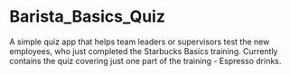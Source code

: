 # Barista_Basics_Quiz
A simple quiz app that helps team leaders or supervisors test the new employees, who just completed the Starbucks Basics training. 
Currently contains the quiz covering just one part of the training - Espresso drinks.
